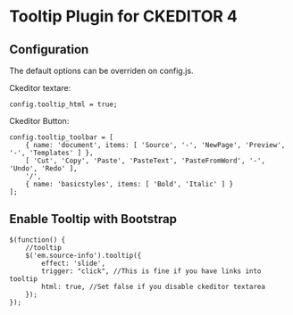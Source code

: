 Tooltip Plugin for CKEDITOR 4
=============================


## Configuration
The default options can be overriden on config.js.


Ckeditor textare:

```
config.tooltip_html = true;
```

Ckeditor Button:

```
config.tooltip_toolbar = [
    { name: 'document', items: [ 'Source', '-', 'NewPage', 'Preview', '-', 'Templates' ] },
    [ 'Cut', 'Copy', 'Paste', 'PasteText', 'PasteFromWord', '-', 'Undo', 'Redo' ],
    '/',
    { name: 'basicstyles', items: [ 'Bold', 'Italic' ] }
];
```

## Enable Tooltip with Bootstrap

```
$(function() {
    //tooltip
    $('em.source-info').tooltip({
        effect: 'slide',
        trigger: "click", //This is fine if you have links into tooltip
        html: true, //Set false if you disable ckeditor textarea
    });
});
```

